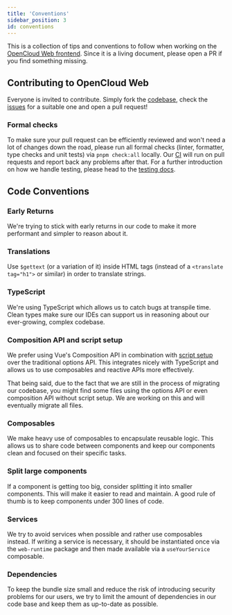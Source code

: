 ```yaml
---
title: 'Conventions'
sidebar_position: 3
id: conventions
---
```


This is a collection of tips and conventions to follow when working on the [OpenCloud Web frontend](https://github.com/opencloud-eu/web).
Since it is a living document, please open a PR if you find something missing.

## Contributing to OpenCloud Web

Everyone is invited to contribute. Simply fork the [codebase](https://github.com/opencloud-eu/web/),
check the [issues](https://github.com/opencloud-eu/web/issues?q=is%3Aopen%20is%3Aissue%20label%3AType%3AGood-First-Issue)
for a suitable one and open a pull request!

### Formal checks

To make sure your pull request can be efficiently reviewed and won't need a lot of changes down the road, please run all formal checks (linter, formatter, type checks and unit tests) via `pnpm check:all` locally. Our [CI](https://ci.opencloud.eu/repos/6) will run on
pull requests and report back any problems after that. For a further introduction on how we handle testing, please head to
the [testing docs](./../testing/running-tests.md).

## Code Conventions

### Early Returns

We're trying to stick with early returns in our code to make it more performant and simpler to reason about it.

### Translations

Use `$gettext` (or a variation of it) inside HTML tags (instead of a `<translate tag="h1">` or similar) in order to translate strings.

### TypeScript

We're using TypeScript which allows us to catch bugs at transpile time. Clean types make sure our IDEs can support us in reasoning about our ever-growing, complex codebase.

### Composition API and script setup

We prefer using Vue's Composition API in combination with [script setup](https://vuejs.org/api/sfc-script-setup) over the traditional options API. This integrates nicely with TypeScript and allows us to use composables and reactive APIs more effectively.

That being said, due to the fact that we are still in the process of migrating our codebase, you might find some files using the options API or even composition API without script setup. We are working on this and will eventually migrate all files.

### Composables

We make heavy use of composables to encapsulate reusable logic. This allows us to share code between components and keep our components clean and focused on their specific tasks.

### Split large components

If a component is getting too big, consider splitting it into smaller components. This will make it easier to read and maintain. A good rule of thumb is to keep components under 300 lines of code.

### Services

We try to avoid services when possible and rather use composables instead. If writing a service is necessary, it should be instantiated once via the `web-runtime` package and then made available via a `useYourService` composable.

### Dependencies

To keep the bundle size small and reduce the risk of introducing security problems for our users, we try to limit
the amount of dependencies in our code base and keep them as up-to-date as possible.
